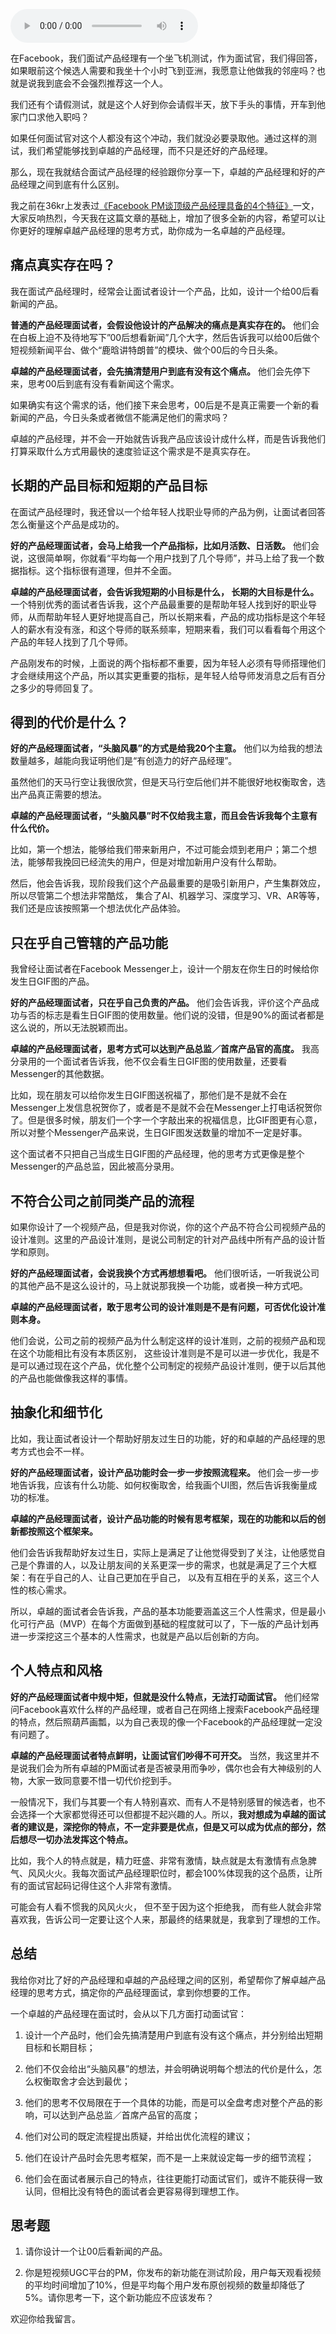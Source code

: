 <audio title="31 _ 好的产品经理和卓越的产品经理" src="https://static001.geekbang.org/resource/audio/6d/4f/6d6be0c82f15d48309414bc9ef88664f.mp3" controls="controls"></audio> 
<p>在Facebook，我们面试产品经理有一个坐飞机测试，作为面试官，我们得回答，如果眼前这个候选人需要和我坐十个小时飞到亚洲，我愿意让他做我的邻座吗？也就是说我到底会不会强烈推荐这一个人。</p>
<p>我们还有个请假测试，就是这个人好到你会请假半天，放下手头的事情，开车到他家门口求他入职吗？</p>
<p>如果任何面试官对这个人都没有这个冲动，我们就没必要录取他。通过这样的测试，我们希望能够找到卓越的产品经理，而不只是还好的产品经理。</p>
<p>那么，现在我就结合面试产品经理的经验跟你分享一下，卓越的产品经理和好的产品经理之间到底有什么区别。</p>
<p>我之前在36kr上发表过<a href="https://36kr.com/p/5107620.html">《Facebook PM谈顶级产品经理具备的4个特征》</a>一文，大家反响热烈，今天我在这篇文章的基础上，增加了很多全新的内容，希望可以让你更好的理解卓越产品经理的思考方式，助你成为一名卓越的产品经理。</p>
<h2>痛点真实存在吗？</h2>
<p>我在面试产品经理时，经常会让面试者设计一个产品，比如，设计一个给00后看新闻的产品。</p>
<p><strong>普通的产品经理面试者，会假设他设计的产品解决的痛点是真实存在的。</strong> 他们会在白板上迫不及待地写下”00后想看新闻”几个大字，然后告诉我可以给00后做个短视频新闻平台、做个“鹿晗讲特朗普”的模块、做个00后的今日头条。</p><!-- [[[read_end]]] -->
<p><strong>卓越的产品经理面试者，会先搞清楚用户到底有没有这个痛点。</strong> 他们会先停下来，思考00后到底有没有看新闻这个需求。</p>
<p>如果确实有这个需求的话，他们接下来会思考，00后是不是真正需要一个新的看新闻的产品，今日头条或者微信不能满足他们的需求吗？</p>
<p>卓越的产品经理，并不会一开始就告诉我产品应该设计成什么样，而是告诉我他们打算采取什么方式用最快的速度验证这个需求是不是真实存在。</p>
<h2>长期的产品目标和短期的产品目标</h2>
<p>在面试产品经理时，我还曾以一个给年轻人找职业导师的产品为例，让面试者回答怎么衡量这个产品是成功的。</p>
<p><strong>好的产品经理面试者，会马上给我一个产品指标，比如月活数、日活数。</strong> 他们会说，这很简单啊，你就看“平均每一个用户找到了几个导师”，并马上给了我一个数据指标。这个指标很有道理，但并不全面。</p>
<p><strong>卓越的产品经理面试者，会告诉我短期的小目标是什么， 长期的大目标是什么。</strong> 一个特别优秀的面试者告诉我，这个产品最重要的是帮助年轻人找到好的职业导师，从而帮助年轻人更好地提高自己，所以长期来看，产品的成功指标是这个年轻人的薪水有没有涨，和这个导师的联系频率，短期来看，我们可以看看每个用这个产品的年轻人找到了几个导师。</p>
<p>产品刚发布的时候，上面说的两个指标都不重要，因为年轻人必须有导师搭理他们才会继续用这个产品，所以其实更重要的指标，是年轻人给导师发消息之后有百分之多少的导师回复了。</p>
<h2>得到的代价是什么？</h2>
<p><strong>好的产品经理面试者，“头脑风暴”的方式是给我20个主意。</strong> 他们以为给我的想法数量越多，越能向我证明他们是“有创造力的好产品经理”。</p>
<p>虽然他们的天马行空让我很欣赏，但是天马行空后他们并不能很好地权衡取舍，选出产品真正需要的想法。</p>
<p><strong>卓越的产品经理面试者，“头脑风暴”时不仅给我主意，而且会告诉我每个主意有什么代价。</strong></p>
<p>比如，第一个想法，能够给我们带来新用户，不过可能会烦到老用户；第二个想法，能够帮我挽回已经流失的用户，但是对增加新用户没有什么帮助。</p>
<p>然后，他会告诉我，现阶段我们这个产品最重要的是吸引新用户，产生集群效应，所以尽管第二个想法非常酷炫， 集合了AI、机器学习、深度学习、VR、AR等等，我们还是应该按照第一个想法优化产品体验。</p>
<h2>只在乎自己管辖的产品功能</h2>
<p>我曾经让面试者在Facebook Messenger上，设计一个朋友在你生日的时候给你发生日GIF图的产品。</p>
<p><strong>好的产品经理面试者，只在乎自己负责的产品。</strong> 他们会告诉我，评价这个产品成功与否的标志是看生日GIF图的使用数量。他们说的没错，但是90%的面试者都是这么说的，所以无法脱颖而出。</p>
<p><strong>卓越的产品经理面试者，思考方式可以达到产品总监／首席产品官的高度。</strong> 我高分录用的一个面试者告诉我，他不仅会看生日GIF图的使用数量，还要看Messenger的其他数据。</p>
<p>比如，现在朋友可以给你发生日GIF图送祝福了，那他们是不是就不会在Messenger上发信息祝贺你了，或者是不是就不会在Messenger上打电话祝贺你了。但是很多时候，朋友们一个字一个字敲出来的祝福信息，比GIF图更有心意，所以对整个Messenger产品来说，生日GIF图发送数量的增加不一定是好事。</p>
<p>这个面试者不只把自己当成生日GIF图的产品经理，他的思考方式更像是整个Messenger的产品总监，因此被高分录用。</p>
<h2>不符合公司之前同类产品的流程</h2>
<p>如果你设计了一个视频产品，但是我对你说，你的这个产品不符合公司视频产品的设计准则。这里的产品设计准则，是说公司制定的针对产品线中所有产品的设计哲学和原则。</p>
<p><strong>好的产品经理面试者，会说我换个方式再想想看吧。</strong> 他们很听话，一听我说公司的其他产品不是这么设计的，马上就说那我换一个功能，或者换一种方式吧。</p>
<p><strong>卓越的产品经理面试者，敢于思考公司的设计准则是不是有问题，可否优化设计准则本身。</strong></p>
<p>他们会说，公司之前的视频产品为什么制定这样的设计准则，之前的视频产品和现在这个功能相比有没有本质区别， 这些设计准则是不是可以进一步优化，我是不是可以通过现在这个产品，优化整个公司制定的视频产品设计准则，便于以后其他的产品也能做像我这样的事情。</p>
<h2>抽象化和细节化</h2>
<p>比如，我让面试者设计一个帮助好朋友过生日的功能，好的和卓越的产品经理的思考方式也会不一样。</p>
<p><strong>好的产品经理面试者，设计产品功能时会一步一步按照流程来。</strong> 他们会一步一步地告诉我，应该有什么功能、如何权衡取舍，给我画个UI图，然后告诉我衡量成功的标准。</p>
<p><strong>卓越的产品经理面试者，设计产品功能的时候有思考框架，现在的功能和以后的创新都按照这个框架来。</strong></p>
<p>他们会告诉我帮助好友过生日，实际上是满足了让他觉得受到了关注，让他感觉自己是个靠谱的人，以及让朋友间的关系更深一步的需求，也就是满足了三个大框架：有在乎自己的人、让自己更加在乎自己， 以及有互相在乎的关系，这三个人性的核心需求。</p>
<p>所以，卓越的面试者会告诉我，产品的基本功能要涵盖这三个人性需求，但是最小化可行产品（MVP）在每个方面做到基础的程度就可以了，下一版的产品计划再进一步深挖这三个基本的人性需求，也就是产品以后创新的方向。</p>
<h2>个人特点和风格</h2>
<p><strong>好的产品经理面试者中规中矩，但就是没什么特点，无法打动面试官。</strong> 他们经常问Facebook喜欢什么样的产品经理，或者自己在网络上搜索Facebook产品经理的特点，然后照葫芦画瓢，以为自己表现的像一个Facebook的产品经理就一定没有问题了。</p>
<p><strong>卓越的产品经理面试者特点鲜明，让面试官们吵得不可开交。</strong> 当然，我这里并不是说我们会为所有卓越的PM面试者是否被录用而争吵，偶尔也会有大神级别的人物，大家一致同意要不惜一切代价挖到手。</p>
<p>一般情况下，我们与其要一个有人特别喜欢、而有人不是特别感冒的候选者，也不会选择一个大家都觉得还可以但都提不起兴趣的人。所以，<strong>我对想成为卓越的面试者的建议是，深挖你的特点，不一定非要是优点，但是又可以成为优点的部分，然后想尽一切办法发挥这个特点。</strong></p>
<p>比如，我个人的特点就是，精力旺盛、非常有激情，缺点就是太有激情有点急脾气、风风火火。我每次面试产品经理职位时，都会100%体现我的这个品质，让所有的面试官起码记得住这个人非常有激情。</p>
<p>可能会有人看不惯我的风风火火， 但不至于因为这个拒绝我， 而有些人就会非常喜欢我，告诉公司一定要让这个人来，那最终的结果就是，我拿到了理想的工作。</p>
<h2>总结</h2>
<p>我给你对比了好的产品经理和卓越的产品经理之间的区别，希望帮你了解卓越产品经理的思考方式，搞定你的产品经理面试，拿到你想要的工作。</p>
<p>一个卓越的产品经理在面试时，会从以下几方面打动面试官：</p>
<ol>
<li>
<p>设计一个产品时，他们会先搞清楚用户到底有没有这个痛点，并分别给出短期目标和长期目标；</p>
</li>
<li>
<p>他们不仅会给出“头脑风暴”的想法，并会明确说明每个想法的代价是什么，怎么权衡取舍才会达到最优；</p>
</li>
<li>
<p>他们的思考不仅局限在于一个具体的功能，而是可以全盘考虑对整个产品的影响，可以达到产品总监／首席产品官的高度；</p>
</li>
<li>
<p>他们对公司的既定流程提出质疑，并给出优化流程的建议；</p>
</li>
<li>
<p>他们在设计产品时会先思考框架，而不是一上来就设定每一步的细节流程；</p>
</li>
<li>
<p>他们会在面试者展示自己的特点，往往更能打动面试官们，或许不能获得一致认同，但相比没有特色的面试者会更容易得到理想工作。</p>
</li>
</ol>
<h2>思考题</h2>
<ol>
<li>
<p>请你设计一个让00后看新闻的产品。</p>
</li>
<li>
<p>你是短视频UGC平台的PM，你发布的新功能在测试阶段，用户每天观看视频的平均时间增加了10%，但是平均每个用户发布原创视频的数量却降低了5%。请你思考一下，这个新功能应不应该发布？</p>
</li>
</ol>
<p>欢迎你给我留言。</p>
<p></p>
